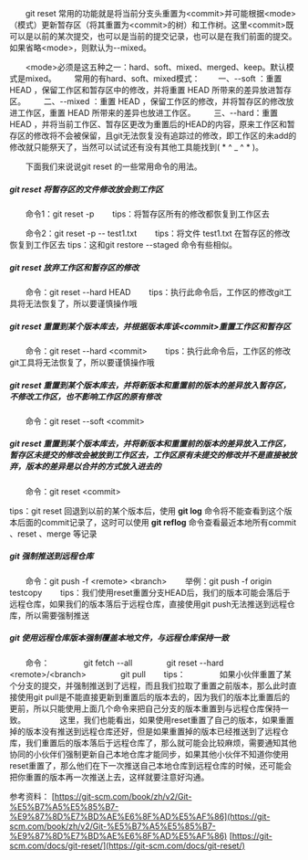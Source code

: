 &emsp;&emsp;git reset 常用的功能就是将当前分支头重置为&lt;commit&gt;​并可能根据&lt;mode&gt;​（模式）更新暂存区（将其重置为&lt;commit&gt;​的树）和工作树。这里&lt;commit&gt;​既可以是以前的某次提交，也可以是当前的提交记录，也可以是在我们前面的提交。如果省略&lt;mode&gt;，则默认为--mixed。

&emsp;&emsp;&lt;mode&gt;必须是这五种之一：hard、soft、mixed、merged、keep。默认模式是mixed。
&emsp;&emsp;常用的有hard、soft、mixed模式：
&emsp;&emsp;一、--soft ：重置 HEAD ，保留工作区和暂存区中的修改，并将重置 HEAD 所带来的差异放进暂存区。
&emsp;&emsp;二、--mixed ：重置 HEAD ，保留工作区的修改，并将暂存区的修改放进工作区，重置 HEAD 所带来的差异也放进工作区。
&emsp;&emsp;三、--hard：重置 HEAD ，并将当前工作区、暂存区更改为重置后的HEAD的内容，原来工作区和暂存区的修改将不会被保留，且git无法恢复没有追踪过的修改，即工作区的未add的修改就只能祭天了，当然可以试试还有没有其他工具能找到( * ^ _ ^ * )。

&emsp;&emsp;下面我们来说说git reset 的一些常用命令的用法。

##### git reset 将暂存区的文件修改放会到工作区

&emsp;&emsp;命令1：git reset -p
&emsp;&emsp;tips：将暂存区所有的修改都恢复到工作区去

&emsp;&emsp;命令2：git reset -p -- test1.txt
&emsp;&emsp;tips：将文件 test1.txt 在暂存区的修改恢复到工作区去
tips：这和git restore --staged 命令有些相似。

##### git reset 放弃工作区和暂存区的修改
&emsp;&emsp;命令：git reset --hard HEAD
&emsp;&emsp;tips：执行此命令后，工作区的修改git工具将无法恢复了，所以要谨慎操作哦

##### git reset 重置到某个版本库去，并根据版本库该&lt;commit&gt;重置工作区和暂存区
&emsp;&emsp;命令：git reset --hard &lt;commit&gt;
&emsp;&emsp;tips：执行此命令后，工作区的修改git工具将无法恢复了，所以要谨慎操作哦

##### git reset 重置到某个版本库去，并将新版本和重置前的版本的差异放入暂存区，不修改工作区，也不影响工作区的原有修改
&emsp;&emsp;命令：git reset --soft &lt;commit&gt;

##### git reset 重置到某个版本库去，并将新版本和重置前的版本的差异放入工作区，暂存区未提交的修改会被放到工作区去，工作区原有未提交的修改并不是直接被放弃，版本的差异是以合并的方式放入进去的
&emsp;&emsp;命令：git reset &lt;commit&gt;

tips：git reset 回退到以前的某个版本后，使用 **git log** 命令将不能查看到这个版本后面的commit记录了，这时可以使用 **git reflog** 命令查看最近本地所有commit 、reset 、merge 等记录

##### git 强制推送到远程仓库
&emsp;&emsp;命令：git push -f &lt;remote&gt; &lt;branch&gt;
&emsp;&emsp;举例：git push -f origin testcopy
&emsp;&emsp;tips：我们使用reset重置分支HEAD后，我们的版本可能会落后于远程仓库，如果我们的版本落后于远程仓库，直接使用git push无法推送到远程仓库，所以需要强制推送

##### git 使用远程仓库版本强制覆盖本地文件，与远程仓库保持一致
&emsp;&emsp;命令：
&emsp;&emsp;&emsp;&emsp;git fetch --all
&emsp;&emsp;&emsp;&emsp;git reset --hard &lt;remote&gt;/&lt;branch&gt;
&emsp;&emsp;&emsp;&emsp;git pull
&emsp;&emsp;tips：
&emsp;&emsp;&emsp;&emsp;如果小伙伴重置了某个分支的提交，并强制推送到了远程，而且我们拉取了重置之前版本，那么此时直接使用git pull是不能直接更新到重置后的版本去的，因为我们的版本比重置后的更前，所以只能使用上面几个命令来把自己分支的版本重置到与远程仓库保持一致。
&emsp;&emsp;&emsp;&emsp;这里，我们也能看出，如果使用reset重置了自己的版本，如果重置掉的版本没有推送到远程仓库还好，但是如果重置掉的版本已经推送到了远程仓库，我们重置后的版本落后于远程仓库了，那么就可能会比较麻烦，需要通知其他协同的小伙伴们强制更新自己本地仓库才能同步，如果其他小伙伴不知道你使用reset重置了，那么他们在下一次推送自己本地仓库到远程仓库的时候，还可能会把你重置的版本再一次推送上去，这样就要注意好沟通。

参考资料：
[https://git-scm.com/book/zh/v2/Git-%E5%B7%A5%E5%85%B7-%E9%87%8D%E7%BD%AE%E6%8F%AD%E5%AF%86](https://git-scm.com/book/zh/v2/Git-%E5%B7%A5%E5%85%B7-%E9%87%8D%E7%BD%AE%E6%8F%AD%E5%AF%86)
[https://git-scm.com/docs/git-reset/](https://git-scm.com/docs/git-reset/)
